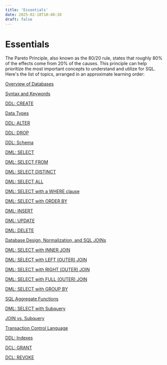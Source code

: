 ```yaml
---
title: 'Essentials'
date: 2025-02-18T18:40:10
draft: false
---
```


# Essentials

The Pareto Principle, also known as the 80/20 rule, states that roughly 80% of the effects come from 20% of the causes. This principle can help prioritize the most important concepts to understand and utilize for SQL. Here's the list of topics, arranged in an approximate learning order:

[Overview of Databases](Essentials%200a1fc28689a9464c9f0b3966a33cf4b6/Overview%20of%20Databases%20d03ce42933ca4a5787b00baafc20831d.md)

[Syntax and Keywords](Essentials%200a1fc28689a9464c9f0b3966a33cf4b6/Syntax%20and%20Keywords%20b258ffb530e84bcdbb91b75bab8d0831.md)

[DDL: CREATE](Essentials%200a1fc28689a9464c9f0b3966a33cf4b6/DDL%20CREATE%20a2ab1ac24dd14dd8b97ed0fcaaff7e65.md)

[Data Types](Essentials%200a1fc28689a9464c9f0b3966a33cf4b6/Data%20Types%20f4f9179c56b44cecbcbaf7df185c32e9.md)

[DDL: ALTER](Essentials%200a1fc28689a9464c9f0b3966a33cf4b6/DDL%20ALTER%204a084e0c83554585a37c8c321d72b8af.md)

[DDL: DROP](Essentials%200a1fc28689a9464c9f0b3966a33cf4b6/DDL%20DROP%2079ed893559e34da7ad05281067d89018.md)

[DDL: Schema](Essentials%200a1fc28689a9464c9f0b3966a33cf4b6/DDL%20Schema%20bd15fa97eed74b2bbcc740ff9398420b.md)

[DML: SELECT](Essentials%200a1fc28689a9464c9f0b3966a33cf4b6/DML%20SELECT%206813e5e4e5da422b8a7062038d89f227.md)

[DML: SELECT FROM](Essentials%200a1fc28689a9464c9f0b3966a33cf4b6/DML%20SELECT%20FROM%209dfd58ea3b6b4a31abc5fe01f65c9cd8.md)

[DML: SELECT DISTINCT](Essentials%200a1fc28689a9464c9f0b3966a33cf4b6/DML%20SELECT%20DISTINCT%20c8626c34e54c4a8288040e9ba625d5c3.md)

[DML: SELECT ALL](Essentials%200a1fc28689a9464c9f0b3966a33cf4b6/DML%20SELECT%20ALL%20bc7393aa7d2f431cae11d0927a13a308.md)

[DML: SELECT with a WHERE clause](Essentials%200a1fc28689a9464c9f0b3966a33cf4b6/DML%20SELECT%20with%20a%20WHERE%20clause%20fcb164c3cb8e44b8b9e84e73fa578571.md)

[DML: SELECT with ORDER BY](Essentials%200a1fc28689a9464c9f0b3966a33cf4b6/DML%20SELECT%20with%20ORDER%20BY%20a7feeeaa4418404a8346e31fd274bff9.md)

[DML: INSERT](Essentials%200a1fc28689a9464c9f0b3966a33cf4b6/DML%20INSERT%20a6b80b31d1f543eab3cd35180a0e36ab.md)

[DML: UPDATE](Essentials%200a1fc28689a9464c9f0b3966a33cf4b6/DML%20UPDATE%203959981953b04cb386f14ef7623cbe84.md)

[DML: DELETE](Essentials%200a1fc28689a9464c9f0b3966a33cf4b6/DML%20DELETE%2062695d252e2745f2addff58181d468b2.md)

[Database Design, Normalization, and SQL JOINs](Essentials%200a1fc28689a9464c9f0b3966a33cf4b6/Database%20Design,%20Normalization,%20and%20SQL%20JOINs%207de7853ec2c74d7b8338aa1447a3a145.md)

[DML: SELECT with INNER JOIN](Essentials%200a1fc28689a9464c9f0b3966a33cf4b6/DML%20SELECT%20with%20INNER%20JOIN%20e906c7a2806c4b46b80a1e1cd6c6b4d5.md)

[DML: SELECT with LEFT (OUTER) JOIN](<Essentials%200a1fc28689a9464c9f0b3966a33cf4b6/DML%20SELECT%20with%20LEFT%20(OUTER)%20JOIN%2077e45892c0374729b7c2fdc303bf326f.md>)

[DML: SELECT with RIGHT (OUTER) JOIN](<Essentials%200a1fc28689a9464c9f0b3966a33cf4b6/DML%20SELECT%20with%20RIGHT%20(OUTER)%20JOIN%20c4e06402afbc4965b26f1d2b8ed296a1.md>)

[DML: SELECT with FULL (OUTER) JOIN](<Essentials%200a1fc28689a9464c9f0b3966a33cf4b6/DML%20SELECT%20with%20FULL%20(OUTER)%20JOIN%2096fba6525ac7456f82f834b4301ab522.md>)

[DML: SELECT with GROUP BY](Essentials%200a1fc28689a9464c9f0b3966a33cf4b6/DML%20SELECT%20with%20GROUP%20BY%2037119d16d56b4279b922ba62fda4c8b6.md)

[SQL Aggregate Functions](Essentials%200a1fc28689a9464c9f0b3966a33cf4b6/SQL%20Aggregate%20Functions%209a3bb22228704a748c7a681b2cfabe6f.md)

[DML: SELECT with Subquery](Essentials%200a1fc28689a9464c9f0b3966a33cf4b6/DML%20SELECT%20with%20Subquery%204d97e3e680b34bf692235b7dc649431a.md)

[JOIN vs. Subquery](Essentials%200a1fc28689a9464c9f0b3966a33cf4b6/JOIN%20vs%20Subquery%20057ad7c6666f44a28dbe5403073711cf.md)

[Transaction Control Language](Essentials%200a1fc28689a9464c9f0b3966a33cf4b6/Transaction%20Control%20Language%209b59926b029e4f528700dee96ccd31f9.md)

[DDL: Indexes](Essentials%200a1fc28689a9464c9f0b3966a33cf4b6/DDL%20Indexes%20319c33a9c7b442ed9cf98e2718385e93.md)

[DCL: GRANT](Essentials%200a1fc28689a9464c9f0b3966a33cf4b6/DCL%20GRANT%202df989dde4674b68b3b06ecebe5fbb01.md)

[DCL: REVOKE](Essentials%200a1fc28689a9464c9f0b3966a33cf4b6/DCL%20REVOKE%20846331f23109471586bd70e67448ddb6.md)
